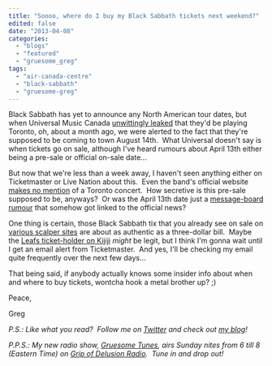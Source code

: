 ```yaml
---
title: "Soooo, where do I buy my Black Sabbath tickets next weekend?"
edited: false
date: "2013-04-08"
categories:
  - "blogs"
  - "featured"
  - "gruesome_greg"
tags:
  - "air-canada-centre"
  - "black-sabbath"
  - "gruesome-greg"
---
```


Black Sabbath has yet to announce any North American tour dates, but when Universal Music Canada [unwittingly leaked](http://www.universalmusic.ca/black-sabbath-june-11-date-for-new-album-13/) that they'd be playing Toronto, oh, about a month ago, we were alerted to the fact that they're supposed to be coming to town August 14th.  What Universal doesn't say is when tickets go on sale, although I've heard rumours about April 13th either being a pre-sale or official on-sale date...

But now that we're less than a week away, I haven't seen anything either on Ticketmaster or Live Nation about this.  Even the band's official website [makes no mention](http://www.blacksabbath.com/events.html) of a Toronto concert.  How secretive is this pre-sale supposed to be, anyways?  Or was the April 13th date just a [message-board rumour](http://www.black-sabbath.com/vb/showthread.php?39381-Black-Sabbath-presser-Toronto-show-in-August&p=316117&viewfull=1#post316117) that somehow got linked to the official news?

One thing is certain, those Black Sabbath tix that you already see on sale on [various scalper sites](http://www.concertboom.com/toronto/2013/august/black-sabbath-in-toronto-2053430/) are about as authentic as a three-dollar bill.  Maybe the [Leafs ticket-holder on Kijiji](http://ontario.kijiji.ca/c-buy-and-sell-tickets-AMAZING-Black-Sabbath-Tickets-Air-Canada-Centre-Sec109-Row-6-W0QQAdIdZ469812805) _might_ be legit, but I think I'm gonna wait until I get an email alert from Ticketmaster.  And yes, I'll be checking my email quite frequently over the next few days...

That being said, if anybody actually knows some insider info about when and where to buy tickets, wontcha hook a metal brother up? ;)

Peace,

Greg

_P.S.: Like what you read?  Follow me on [Twitter](http://twitter.com/gruesomeviews) and check out [my blog](http://gruesomeviews.com/)!_

_P.P.S.: My new radio show, [Gruesome Tunes](http://gruesomeviews.com/category/music/gruesome-tunes/), airs Sunday nites from 6 till 8 (Eastern Time) on [Grip of Delusion Radio](http://www.steamingheathen.com/delusion/).  Tune in and drop out!_
